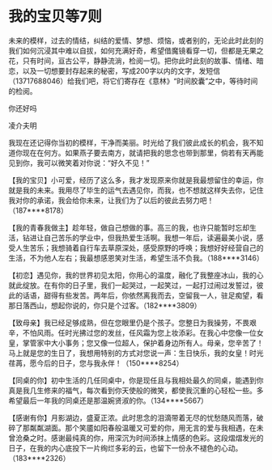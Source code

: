 # 我的宝贝等7则

未来的模样，过去的情结，纠结的爱情、梦想、烦恼，或者别的，无论此时此刻的我们如何沉浸其中难以自拔，如何充满好奇，希望借魔镜看穿一切，但都是无果之花，只有时间，亘古公平，静静流淌，检阅一切。把你此时此刻的故事、情绪、暗恋，以及一切想要封存起来的秘密，写成200字以内的文字，发短信（13717688046）给我们吧，将它们寄存在《意林》“时间胶囊”之中，等待时间的检阅。 

你还好吗 

凌介夫明 

我现在还记得你当初的模样，干净而美丽。时光给了我们彼此成长的机会，我不知道你现在在何方。如果燕子要去南方，就请把我的思念也带到那里，倘若有天再能见到你，我可以微笑着对你说：“好久不见！” 

【我的宝贝】小可爱，经历了这么多，我才发现原来你就是我最想留住的幸运，你就是我的未来。我用尽了毕生的运气去遇见你，而我，也不想就这样失去你，记住我对你的承诺，我会给你未来，让我们为了以后的彼此去努力吧！（187****8178） 

【我的青春我做主】趁年轻，做自己想做的事。高三的我，也许只能暂时忘却生活，钻进让自己苦乐的学业中，但我热爱生活啊。我想一年后，读遍最美小说，感受人生苦乐；我想骑着自行车去草原深处，感受原野的呼唤；我想好好经营自己的生活，不为他人左右；我最想感恩笑对生活，希望生活不负我。（188****3146） 

【初恋】遇见你，我的世界初见太阳，你用心的温度，融化了我整座冰山，我的心就此绽放。在有你的日子里，我们一起哭过，一起笑过，一起打过闹过发誓过，彼此的话语，甜得有些发苦。两年后，你依然离我而去，空留我一人，驻足痴望，看那日落西山，想起你说的，你只是个过客。（182****3809） 

【致母亲】我已经足够成熟，但在您眼里仍是个孩子。您整日为我操劳，不畏艰辛，不怕风雨。任时光拂过您的发丝，任风霜为您上妆添彩。在我心中您像一位女皇，掌管家中大小事务；您又像一位超人，保护着身边所有人。母亲，您辛苦了！马上就是您的生日了，我想用特别的方式对您说一声：生日快乐，我的女皇！时光荏苒，愿今后的日子，您与我永伴！（150****8254） 

【同桌的你】初中生活的几任同桌中，你是现任且与我相处最久的同桌，能遇到你真是我几生修来的福气，每次看到你天使般的微笑，都使我沉重的心轻松一些。多希望最后一年我的同桌还是那温婉贤淑的你。（134****5667） 

【感谢有你】月影湖边，盛夏正浓。此时思念的泪滴带着无尽的忧愁随风而落，破碎了那粼粼湖面。那个笑靥如阳春般温暖又可爱的你，用无言的爱与我相遇，在未曾沧桑之时。感谢最纯真的你，用深沉为时间添抹上情感的色彩。这段熠熠发光的日子，在我的内心底投下一片绚烂多彩的云，也留下一份永不褪色的心动。（183****2326）